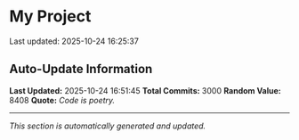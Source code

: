 # My Project


Last updated: 2025-10-24 16:25:37































































































































































































































































































































































































































































































































































































































































































































































































































































































































































































































































































































































































































































































































































































































































































































































































































































































































































































































































































































































































































































































































































































































































































































































































































































































































































































































































































































































































































































































































































































































































































































































































































































































































































































































































































































## Auto-Update Information

**Last Updated:** 2025-10-24 16:51:45
**Total Commits:** 3000
**Random Value:** 8408
**Quote:** _Code is poetry._

---
_This section is automatically generated and updated._